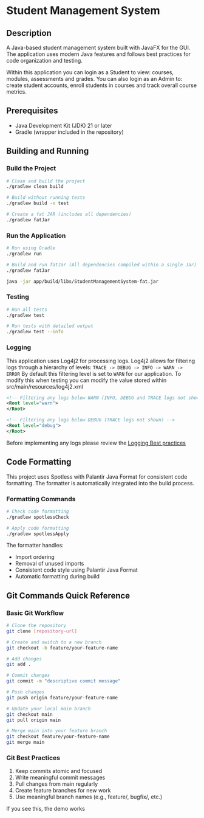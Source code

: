 # Student Management System

## Description
A Java-based student management system built with JavaFX for the GUI. The application uses modern Java features and follows best practices for code organization and testing.

Within this application you can login as a Student to view: courses, modules, assessments and grades.
You can also login as an Admin to: create student accounts, enroll students in courses and track overall course metrics.

## Prerequisites
- Java Development Kit (JDK) 21 or later
- Gradle (wrapper included in the repository)

## Building and Running

### Build the Project
```bash
# Clean and build the project
./gradlew clean build

# Build without running tests
./gradlew build -x test

# Create a fat JAR (includes all dependencies)
./gradlew fatJar
```

### Run the Application
```bash
# Run using Gradle
./gradlew run
```
```bash
# Build and run fatJar (All dependencies compiled within a single Jar)
./gradlew fatJar

java -jar app/build/libs/StudentManagementSystem-fat.jar
```
### Testing
```bash
# Run all tests
./gradlew test

# Run tests with detailed output
./gradlew test --info
```

### Logging

This application uses Log4j2 for processing logs.
Log4j2 allows for filtering logs through a hierarchy of levels: `TRACE -> DEBUG -> INFO -> WARN -> ERROR`
By default this filtering level is set to `WARN` for our application.
To modify this when testing you can modify the value stored within src/main/resources/log4j2.xml
```xml
<!-- Filtering any logs below WARN (INFO, DEBUG and TRACE logs not shown) -->
<Root level="warn">
</Root>
```
```xml
<!-- Filtering any logs below DEBUG (TRACE logs not shown) -->
<Root level="debug">
</Root>
```

Before implementing any logs please review the [Logging Best practices](https://logging.apache.org/log4j/2.x/manual/api.html#best-practice)

## Code Formatting
This project uses Spotless with Palantir Java Format for consistent code formatting. The formatter is automatically integrated into the build process.

### Formatting Commands
```bash
# Check code formatting
./gradlew spotlessCheck

# Apply code formatting
./gradlew spotlessApply
```

The formatter handles:
- Import ordering
- Removal of unused imports
- Consistent code style using Palantir Java Format
- Automatic formatting during build

## Git Commands Quick Reference

### Basic Git Workflow
```bash
# Clone the repository
git clone [repository-url]

# Create and switch to a new branch
git checkout -b feature/your-feature-name

# Add changes
git add .

# Commit changes
git commit -m "descriptive commit message"

# Push changes
git push origin feature/your-feature-name

# Update your local main branch
git checkout main
git pull origin main

# Merge main into your feature branch
git checkout feature/your-feature-name
git merge main
```

### Git Best Practices
1. Keep commits atomic and focused
2. Write meaningful commit messages
3. Pull changes from main regularly
4. Create feature branches for new work
5. Use meaningful branch names (e.g., feature/, bugfix/, etc.)


If you see this, the demo works